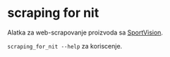 # scraping for nit

Alatka za web-scrapovanje proizvoda sa [SportVision](https://sportvision.rs).

`scraping_for_nit --help` za koriscenje.

